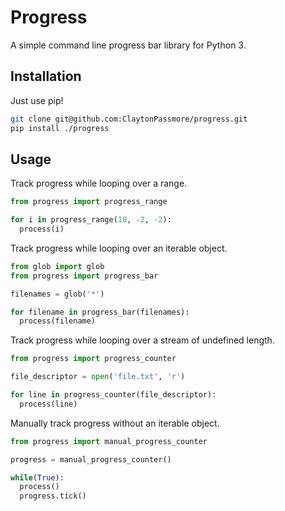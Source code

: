 # Progress

A simple command line progress bar library for Python 3.

## Installation

Just use pip!

```bash
git clone git@github.com:ClaytonPassmore/progress.git
pip install ./progress
```

## Usage

Track progress while looping over a range.

```python
from progress import progress_range

for i in progress_range(10, -2, -2):
  process(i)
```

Track progress while looping over an iterable object.

```python
from glob import glob
from progress import progress_bar

filenames = glob('*')

for filename in progress_bar(filenames):
  process(filename)
```

Track progress while looping over a stream of undefined length.

```python
from progress import progress_counter

file_descriptor = open('file.txt', 'r')

for line in progress_counter(file_descriptor):
  process(line)
```

Manually track progress without an iterable object.

```python
from progress import manual_progress_counter

progress = manual_progress_counter()

while(True):
  process()
  progress.tick()
```
